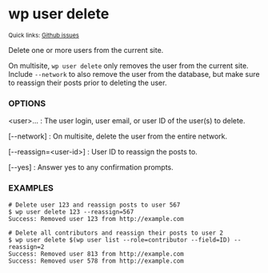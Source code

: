 # wp user delete

<small>Quick links: <a href="https://github.com/issues?q=is%3Aopen+label%3Acommand%3Auser-delete+sort%3Aupdated-desc+org%3Awp-cli">Github issues</a></small>

Delete one or more users from the current site.

On multisite, `wp user delete` only removes the user from the current
site. Include `--network` to also remove the user from the database, but
make sure to reassign their posts prior to deleting the user.

### OPTIONS

&lt;user&gt;...
: The user login, user email, or user ID of the user(s) to delete.

[\--network]
: On multisite, delete the user from the entire network.

[\--reassign=&lt;user-id&gt;]
: User ID to reassign the posts to.

[\--yes]
: Answer yes to any confirmation prompts.

### EXAMPLES

    # Delete user 123 and reassign posts to user 567
    $ wp user delete 123 --reassign=567
    Success: Removed user 123 from http://example.com

    # Delete all contributors and reassign their posts to user 2
    $ wp user delete $(wp user list --role=contributor --field=ID) --reassign=2
    Success: Removed user 813 from http://example.com
    Success: Removed user 578 from http://example.com



